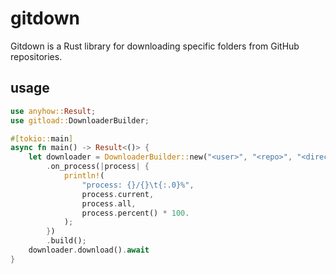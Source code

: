 # gitdown

Gitdown is a Rust library for downloading specific folders from GitHub repositories.

## usage

```rust
use anyhow::Result;
use gitload::DownloaderBuilder;

#[tokio::main]
async fn main() -> Result<()> {
    let downloader = DownloaderBuilder::new("<user>", "<repo>", "<directory>")
        .on_process(|process| {
            println!(
                "process: {}/{}\t{:.0}%",
                process.current,
                process.all,
                process.percent() * 100.
            );
        })
        .build();
    downloader.download().await
}
```
